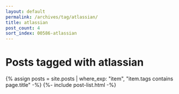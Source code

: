 ```yaml
---
layout: default
permalink: /archives/tag/atlassian/
title: atlassian
post_count: 4
sort_index: 00586-atlassian
---
```

<h1 class="page-heading">Posts tagged with atlassian</h1>
{% assign posts = site.posts | where_exp: "item", "item.tags contains page.title" -%}
{%- include post-list.html -%}
